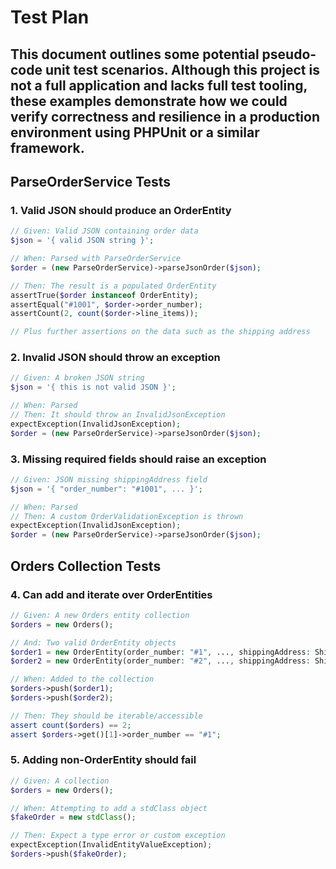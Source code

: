 # Test Plan

This document outlines some potential  **pseudo-code unit test scenarios**. 
Although this project is not a full application and lacks full test tooling, these examples 
demonstrate how we could verify correctness and resilience in a production environment using
PHPUnit or a similar framework.
---

## ParseOrderService Tests

### 1. Valid JSON should produce an OrderEntity

```php
// Given: Valid JSON containing order data
$json = '{ valid JSON string }';

// When: Parsed with ParseOrderService
$order = (new ParseOrderService)->parseJsonOrder($json);

// Then: The result is a populated OrderEntity
assertTrue($order instanceof OrderEntity);
assertEqual("#1001", $order->order_number);
assertCount(2, count($order->line_items));

// Plus further assertions on the data such as the shipping address
```

### 2. Invalid JSON should throw an exception

```php
// Given: A broken JSON string
$json = '{ this is not valid JSON }';

// When: Parsed
// Then: It should throw an InvalidJsonException
expectException(InvalidJsonException);
$order = (new ParseOrderService)->parseJsonOrder($json);
```

### 3. Missing required fields should raise an exception

```php
// Given: JSON missing shippingAddress field
$json = '{ "order_number": "#1001", ... }';

// When: Parsed
// Then: A custom OrderValidationException is thrown
expectException(InvalidJsonException);
$order = (new ParseOrderService)->parseJsonOrder($json);
```

## Orders Collection Tests

### 4. Can add and iterate over OrderEntities

```php
// Given: A new Orders entity collection
$orders = new Orders();

// And: Two valid OrderEntity objects
$order1 = new OrderEntity(order_number: "#1", ..., shippingAddress: ShippingAddressEntity(...), line_items: [...]);
$order2 = new OrderEntity(order_number: "#2", ..., shippingAddress: ShippingAddressEntity(...), line_items: [...]);

// When: Added to the collection
$orders->push($order1);
$orders->push($order2);

// Then: They should be iterable/accessible
assert count($orders) == 2;
assert $orders->get()[1]->order_number == "#1";
```

### 5. Adding non-OrderEntity should fail

```php
// Given: A collection
$orders = new Orders();

// When: Attempting to add a stdClass object
$fakeOrder = new stdClass();

// Then: Expect a type error or custom exception
expectException(InvalidEntityValueException);
$orders->push($fakeOrder);
```
